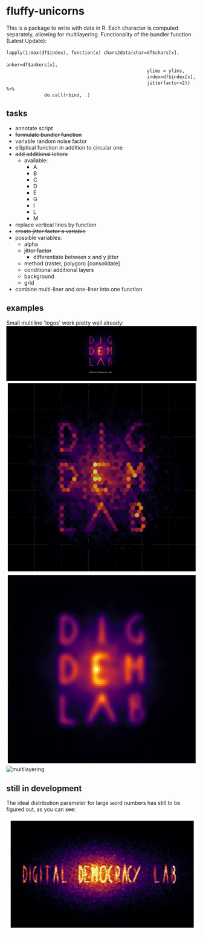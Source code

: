 # fluffy-unicorns

This is a package to write with data in R. Each character is computed separately, allowing for multilayering. Functionality of the bundler function (Latest Update):

```
lapply(1:max(df$index), function(x) chars2data(char=df$chars[x],
                                                    anker=df$ankers[x],
                                                    ylims = ylims,
                                                    index=df$index[x],
                                                    jitterfactor=2)) %>%
              do.call(rbind, .)
```


## tasks
- annotate script
- ~~formulate bundler function~~
- variable random noise factor
- elliptical function in addition to circular one
- ~~add additional letters~~
    - available:
        - A
        - B
        - C
        - D
        - E
        - G
        - I
        - L
        - M
- replace vertical lines by function
- ~~create jitter factor a variable~~
- possible variables:
    - alpha
    - ~~jitter factor~~
        - differentiate between x and y jitter
    - method (raster, polygon) [consolidate]
    - conditional additional layers
    - background
    - grid
- combine multi-liner and one-liner into one function

## examples
Small multiline 'logos' work pretty well already:
![hex mode banner](/display/banner-hex.png)
![hex mode](/display/logo-triple-hex.png)
![raster mode](/display/logo-triple-raster.png)
![multilayering](/display/logo-triple-hex6-clear.png)

## still in development
The ideal distribution parameter for large word numbers has still to be figured out, as you can see:

![](/display/gencon.png)
